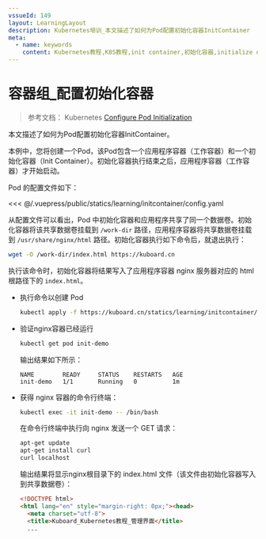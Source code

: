 ```yaml
---
vssueId: 149
layout: LearningLayout
description: Kubernetes培训_本文描述了如何为Pod配置初始化容器InitContainer
meta:
  - name: keywords
    content: Kubernetes教程,K8S教程,init container,初始化容器,initialize container
---
```


# 容器组_配置初始化容器


<AdSenseTitle>

> 参考文档： Kubernetes  [Configure Pod Initialization](https://kubernetes.io/docs/tasks/configure-pod-container/configure-pod-initialization/)

本文描述了如何为Pod配置初始化容器InitContainer。

</AdSenseTitle>

本例中，您将创建一个Pod，该Pod包含一个应用程序容器（工作容器）和一个初始化容器（Init Container）。初始化容器执行结束之后，应用程序容器（工作容器）才开始启动。

Pod 的配置文件如下：

<<< @/.vuepress/public/statics/learning/initcontainer/config.yaml

从配置文件可以看出，Pod 中初始化容器和应用程序共享了同一个数据卷。初始化容器将该共享数据卷挂载到 `/work-dir` 路径，应用程序容器将共享数据卷挂载到 `/usr/share/nginx/html` 路径。初始化容器执行如下命令后，就退出执行：

``` sh
wget -O /work-dir/index.html https://kuboard.cn
```

执行该命令时，初始化容器将结果写入了应用程序容器 nginx 服务器对应的 html 根路径下的 `index.html`。

* 执行命令以创建 Pod
  
  ``` sh
  kubectl apply -f https://kuboard.cn/statics/learning/initcontainer/config.yaml
  ```

* 验证nginx容器已经运行

  ``` sh
  kubectl get pod init-demo
  ```

  输出结果如下所示：

  ```
  NAME        READY     STATUS    RESTARTS   AGE
  init-demo   1/1       Running   0          1m
  ```

* 获得 nginx 容器的命令行终端：

  ``` sh
  kubectl exec -it init-demo -- /bin/bash
  ```

  在命令行终端中执行向 nginx 发送一个 GET 请求：

  ``` sh
  apt-get update
  apt-get install curl
  curl localhost
  ```

  输出结果将显示nginx根目录下的 index.html 文件（该文件由初始化容器写入到共享数据卷）：
  ``` html
  <!DOCTYPE html>
  <html lang="en" style="margin-right: 0px;"><head>
    <meta charset="utf-8">
    <title>Kuboard_Kubernetes教程_管理界面</title>
    ...
  ```
